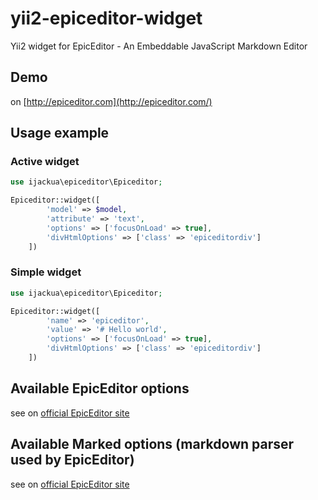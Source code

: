 yii2-epiceditor-widget
======================
Yii2 widget for EpicEditor - An Embeddable JavaScript Markdown Editor

## Demo

on [http://epiceditor.com](http://epiceditor.com/)

## Usage example

### Active widget

```php
use ijackua\epiceditor\Epiceditor;

Epiceditor::widget([
		'model' => $model,
		'attribute' => 'text',
		'options' => ['focusOnLoad' => true],
		'divHtmlOptions' => ['class' => 'epiceditordiv']
	])
```

### Simple widget

```php
use ijackua\epiceditor\Epiceditor;

Epiceditor::widget([
		'name' => 'epiceditor',
		'value' => '# Hello world',
		'options' => ['focusOnLoad' => true],
		'divHtmlOptions' => ['class' => 'epiceditordiv']
	])
```

## Available EpicEditor options

see on [official EpicEditor site](http://epiceditor.com/#options)

## Available Marked options (markdown parser used by EpicEditor)
see on [official EpicEditor site](https://github.com/chjj/marked)